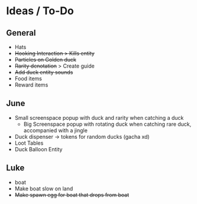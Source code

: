 # Ideas / To-Do

General
----------
- Hats
- ~~Hooking Interaction > Kills entity~~
- ~~Particles on Golden duck~~
- ~~Rarity denotation~~ > Create guide
- ~~Add duck entity sounds~~
- Food items
- Reward items

June
----------
- Small screenspace popup with duck and rarity when catching a duck
  - Big Screenspace popup with rotating duck when catching rare duck, accompanied with a jingle
- Duck dispenser -> tokens for random ducks (gacha xd)
- Loot Tables
- Duck Balloon Entity

Luke
---------

- boat
- Make boat slow on land
- ~~Make spawn egg for boat that drops from boat~~